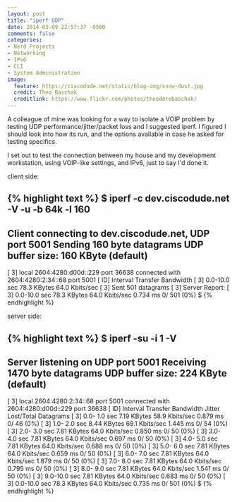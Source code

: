 ```yaml
---
layout: post
title: "iperf UDP"
date: 2014-03-09 22:57:37 -0500
comments: false
categories: 
- Nerd Projects
- Networking
- IPv6
- CLI
- System Administration
image:
  feature: https://ciscodude.net/static/blog-img/snow-dust.jpg
  credit: Theo Baschak
  creditlink: https://www.flickr.com/photos/theodorebaschak/
---
```

A colleague of mine was looking for a way to isolate a VOIP problem by testing UDP performance/jitter/packet loss and I suggested iperf. I figured I should look into how its run, and the options available in case he asked for testing specifics.

I set out to test the connection between my house and my development workstation, using VOIP-like settings, and IPv6, just to say I'd done it.

client side:

{% highlight text %}
$ iperf -c dev.ciscodude.net -V -u -b 64k -l 160
------------------------------------------------------------
Client connecting to dev.ciscodude.net, UDP port 5001
Sending 160 byte datagrams
UDP buffer size:  160 KByte (default)
------------------------------------------------------------
[  3] local 2604:4280:d00d::229 port 36638 connected with 2604:4280:2:34::68 port 5001
[ ID] Interval       Transfer     Bandwidth
[  3]  0.0-10.0 sec  78.3 KBytes  64.0 Kbits/sec
[  3] Sent 501 datagrams
[  3] Server Report:
[  3]  0.0-10.0 sec  78.3 KBytes  64.0 Kbits/sec   0.734 ms    0/  501 (0%)
$ 
{% endhighlight %}

server side:

{% highlight text %}
$ iperf -su -i 1 -V
------------------------------------------------------------
Server listening on UDP port 5001
Receiving 1470 byte datagrams
UDP buffer size:  224 KByte (default)
------------------------------------------------------------
[  3] local 2604:4280:2:34::68 port 5001 connected with 2604:4280:d00d::229 port 36638
[ ID] Interval       Transfer     Bandwidth        Jitter   Lost/Total Datagrams
[  3]  0.0- 1.0 sec  7.19 KBytes  58.9 Kbits/sec   0.879 ms    0/   46 (0%)
[  3]  1.0- 2.0 sec  8.44 KBytes  69.1 Kbits/sec   1.445 ms    0/   54 (0%)
[  3]  2.0- 3.0 sec  7.81 KBytes  64.0 Kbits/sec   0.850 ms    0/   50 (0%)
[  3]  3.0- 4.0 sec  7.81 KBytes  64.0 Kbits/sec   0.697 ms    0/   50 (0%)
[  3]  4.0- 5.0 sec  7.81 KBytes  64.0 Kbits/sec   0.688 ms    0/   50 (0%)
[  3]  5.0- 6.0 sec  7.81 KBytes  64.0 Kbits/sec   0.659 ms    0/   50 (0%)
[  3]  6.0- 7.0 sec  7.81 KBytes  64.0 Kbits/sec   1.879 ms    0/   50 (0%)
[  3]  7.0- 8.0 sec  7.81 KBytes  64.0 Kbits/sec   0.795 ms    0/   50 (0%)
[  3]  8.0- 9.0 sec  7.81 KBytes  64.0 Kbits/sec   1.541 ms    0/   50 (0%)
[  3]  9.0-10.0 sec  7.81 KBytes  64.0 Kbits/sec   0.683 ms    0/   50 (0%)
[  3]  0.0-10.0 sec  78.3 KBytes  64.0 Kbits/sec   0.735 ms    0/  501 (0%)
$ 
{% endhighlight %}
